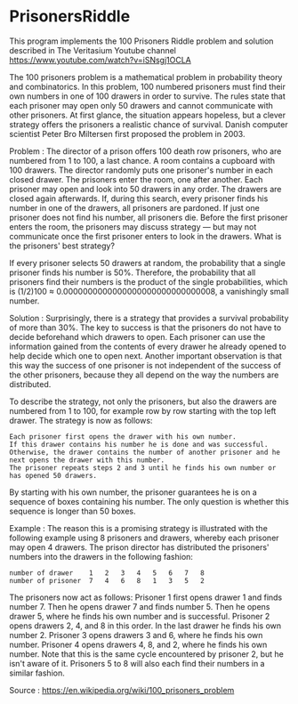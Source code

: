 # PrisonersRiddle
This program implements the 100 Prisoners Riddle problem and solution described in The Veritasium Youtube channel https://www.youtube.com/watch?v=iSNsgj1OCLA

The 100 prisoners problem is a mathematical problem in probability theory and combinatorics. 
In this problem, 100 numbered prisoners must find their own numbers in one of 100 drawers in order to survive. 
The rules state that each prisoner may open only 50 drawers and cannot communicate with other prisoners. 
At first glance, the situation appears hopeless, but a clever strategy offers the prisoners a realistic chance of survival. 
Danish computer scientist Peter Bro Miltersen first proposed the problem in 2003. 

Problem : 
    The director of a prison offers 100 death row prisoners, who are numbered from 1 to 100, a last chance. 
    A room contains a cupboard with 100 drawers. The director randomly puts one prisoner's number in each closed drawer. 
    The prisoners enter the room, one after another. Each prisoner may open and look into 50 drawers in any order. 
    The drawers are closed again afterwards. If, during this search, every prisoner finds his number in one of the drawers, all prisoners are pardoned. 
    If just one prisoner does not find his number, all prisoners die. Before the first prisoner enters the room, the prisoners may discuss strategy — 
    but may not communicate once the first prisoner enters to look in the drawers. What is the prisoners' best strategy?

If every prisoner selects 50 drawers at random, the probability that a single prisoner finds his number is 50%. 
Therefore, the probability that all prisoners find their numbers is the product of the single probabilities, which is (1/2)100 ≈ 0.0000000000000000000000000000008, a vanishingly small number. 


Solution : 
Surprisingly, there is a strategy that provides a survival probability of more than 30%. The key to success is that the prisoners do not have to decide beforehand which drawers to open. 
Each prisoner can use the information gained from the contents of every drawer he already opened to help decide which one to open next. 
Another important observation is that this way the success of one prisoner is not independent of the success of the other prisoners, because they all depend on the way the numbers are distributed.

To describe the strategy, not only the prisoners, but also the drawers are numbered from 1 to 100, for example row by row starting with the top left drawer. The strategy is now as follows:

    Each prisoner first opens the drawer with his own number.
    If this drawer contains his number he is done and was successful.
    Otherwise, the drawer contains the number of another prisoner and he next opens the drawer with this number.
    The prisoner repeats steps 2 and 3 until he finds his own number or has opened 50 drawers.

By starting with his own number, the prisoner guarantees he is on a sequence of boxes containing his number. The only question is whether this sequence is longer than 50 boxes. 

Example :
The reason this is a promising strategy is illustrated with the following example using 8 prisoners and drawers, whereby each prisoner may open 4 drawers. 
The prison director has distributed the prisoners' numbers into the drawers in the following fashion:

    number of drawer 	1 	2 	3 	4 	5 	6 	7 	8  
    number of prisoner 	7 	4 	6 	8 	1 	3 	5 	2 

The prisoners now act as follows:
    Prisoner 1 first opens drawer 1 and finds number 7. Then he opens drawer 7 and finds number 5. Then he opens drawer 5, where he finds his own number and is successful.
    Prisoner 2 opens drawers 2, 4, and 8 in this order. In the last drawer he finds his own number 2.
    Prisoner 3 opens drawers 3 and 6, where he finds his own number.
    Prisoner 4 opens drawers 4, 8, and 2, where he finds his own number. Note that this is the same cycle encountered by prisoner 2, but he isn't aware of it.
    Prisoners 5 to 8 will also each find their numbers in a similar fashion.

Source : https://en.wikipedia.org/wiki/100_prisoners_problem
